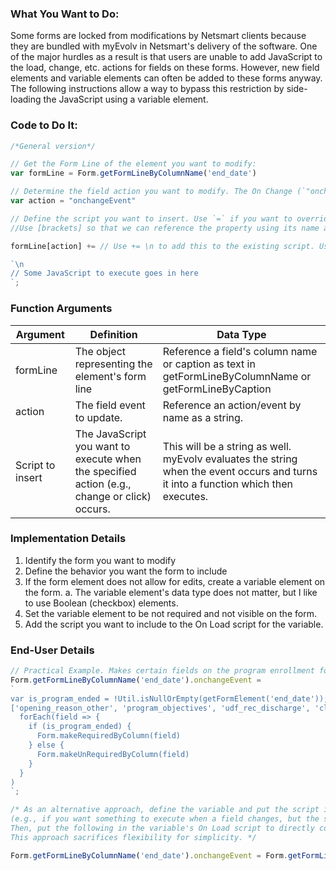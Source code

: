 ### What You Want to Do:

Some forms are locked from modifications by Netsmart clients because they are bundled with myEvolv in Netsmart's delivery of the software. One of the major hurdles as a result is that users are unable to add JavaScript to the load, change, etc. actions for fields on these forms. However, new field elements and variable elements can often be added to these forms anyway. The following instructions allow a way to bypass this restriction by side-loading the JavaScript using a variable element.

### Code to Do It:
```javascript
/*General version*/

// Get the Form Line of the element you want to modify:
var formLine = Form.getFormLineByColumnName('end_date')

// Determine the field action you want to modify. The On Change (`"onchangeEvent"`) and On Click (`"onclickEvent"`) actions are good candidates.
var action = "onchangeEvent"

// Define the script you want to insert. Use `=` if you want to override all the pre-defined JavaScript associated with the element, or `+=` if you just want to add to it. 
//Use [brackets] so that we can reference the property using its name and a variable. Otherwise, use the typical object.property format.

formLine[action] += // Use += \n to add this to the existing script. Uses `backticks` to allow for line breaks and string interpolation as needed

`\n
// Some JavaScript to execute goes in here
`;
```

### Function Arguments
|Argument       |Definition |Data Type|
|---            |---        |---      |
|formLine |The object representing the element's form line |Reference a field's column name or caption as text in getFormLineByColumnName or getFormLineByCaption|
|action|The field event to update.|Reference an action/event by name as a string. |
|Script to insert|The JavaScript you want to execute when the specified action (e.g., change or click) occurs.|This will be a string as well. myEvolv evaluates the string when the event occurs and turns it into a function which then executes.|

### Implementation Details
1. Identify the form you want to modify
2. Define the behavior you want the form to include
3. If the form element does not allow for edits, create a variable element on the form.
  a. The variable element's data type does not matter, but I like to use Boolean (checkbox) elements. 
5. Set the variable element to be not required and not visible on the form.
6. Add the script you want to include to the On Load script for the variable.

### End-User Details
``` js
// Practical Example. Makes certain fields on the program enrollment form required at the time of discharge. Added to the on load script of a hidden variable on the form.
Form.getFormLineByColumnName('end_date').onchangeEvent = 
`
var is_program_ended = !Util.isNullOrEmpty(getFormElement('end_date'));
['opening_reason_other', 'program_objectives', 'udf_rec_discharge', 'closing_reason_id', 'outcome_id', 'type_of_discharge'].
  forEach(field => {
    if (is_program_ended) {
      Form.makeRequiredByColumn(field)
    } else {
      Form.makeUnRequiredByColumn(field)
    }
  }
)
`;

/* As an alternative approach, define the variable and put the script in the corresponding box you want to execute as normal. 
(e.g., if you want something to execute when a field changes, but the script in the variables On Change script. 
Then, put the following in the variable's On Load script to directly copy the variable's On Change script to the field's
This approach sacrifices flexibility for simplicity. */

Form.getFormLineByColumnName('end_date').onchangeEvent = Form.getFormLineByColumnName('new_variable').onchangeEvent


```
